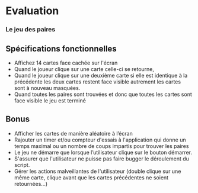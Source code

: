 # Evaluation

### Le jeu des paires

## Spécifications fonctionnelles

- Affichez 14 cartes face cachée sur l'écran
- Quand le joueur clique sur une carte celle-ci se retourne,
- Quand le joueur clique sur une deuxième carte si elle est identique à la précédente les deux cartes restent face visible autrement les cartes sont à nouveau masquées.
- Quand toutes les paires sont trouvées et donc que toutes les cartes sont face visible le jeu est terminé

## Bonus 

- Afficher les cartes de manière aléatoire à l’écran
- Rajouter un timer et/ou compteur d'essais à l'application qui donne un temps maximal ou un nombre de coups impartis pour trouver les paires
- Le jeu ne démarre que lorsque l’utilisateur clique sur le bouton démarrer.
- S'assurer que l'utilisateur ne puisse pas faire bugger le déroulement du script.
- Gérer les actions malveillantes de l'utilisateur (double clique sur une même carte, clique avant que les cartes précédentes ne soient retournées...)
